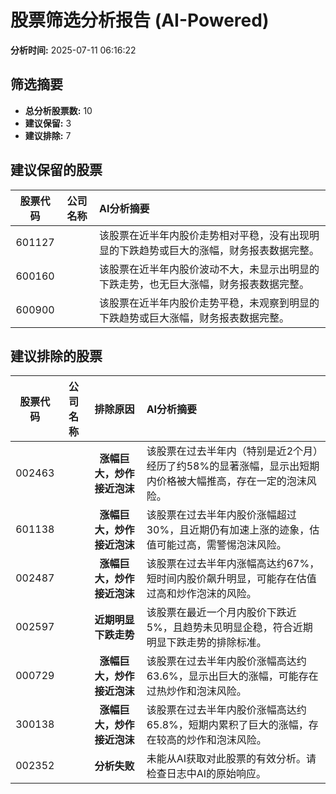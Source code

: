 # 股票筛选分析报告 (AI-Powered)

**分析时间:** 2025-07-11 06:16:22

## 筛选摘要

- **总分析股票数:** 10
- **建议保留:** 3
- **建议排除:** 7

## 建议保留的股票

| 股票代码 | 公司名称 | AI分析摘要 |
|:---:|:---:|:---|
| 601127 |  | 该股票在近半年内股价走势相对平稳，没有出现明显的下跌趋势或巨大的涨幅，财务报表数据完整。 |
| 600160 |  | 该股票在近半年内股价波动不大，未显示出明显的下跌走势，也无巨大涨幅，财务报表数据完整。 |
| 600900 |  | 该股票在近半年内股价走势平稳，未观察到明显的下跌趋势或巨大涨幅，财务报表数据完整。 |

## 建议排除的股票

| 股票代码 | 公司名称 | 排除原因 | AI分析摘要 |
|:---:|:---:|:---:|:---|
| 002463 |  | **涨幅巨大，炒作接近泡沫** | 该股票在过去半年内（特别是近2个月）经历了约58%的显著涨幅，显示出短期内价格被大幅推高，存在一定的泡沫风险。 |
| 601138 |  | **涨幅巨大，炒作接近泡沫** | 该股票在过去半年内股价涨幅超过30%，且近期仍有加速上涨的迹象，估值可能过高，需警惕泡沫风险。 |
| 002487 |  | **涨幅巨大，炒作接近泡沫** | 该股票在过去半年内涨幅高达约67%，短时间内股价飙升明显，可能存在估值过高和炒作泡沫的风险。 |
| 002597 |  | **近期明显下跌走势** | 该股票在最近一个月内股价下跌近5%，且趋势未见明显企稳，符合近期明显下跌走势的排除标准。 |
| 000729 |  | **涨幅巨大，炒作接近泡沫** | 该股票在过去半年内股价涨幅高达约63.6%，显示出巨大的涨幅，可能存在过热炒作和泡沫风险。 |
| 300138 |  | **涨幅巨大，炒作接近泡沫** | 该股票在过去半年内股价涨幅高达约65.8%，短期内累积了巨大的涨幅，存在较高的炒作和泡沫风险。 |
| 002352 |  | **分析失败** | 未能从AI获取对此股票的有效分析。请检查日志中AI的原始响应。 |
